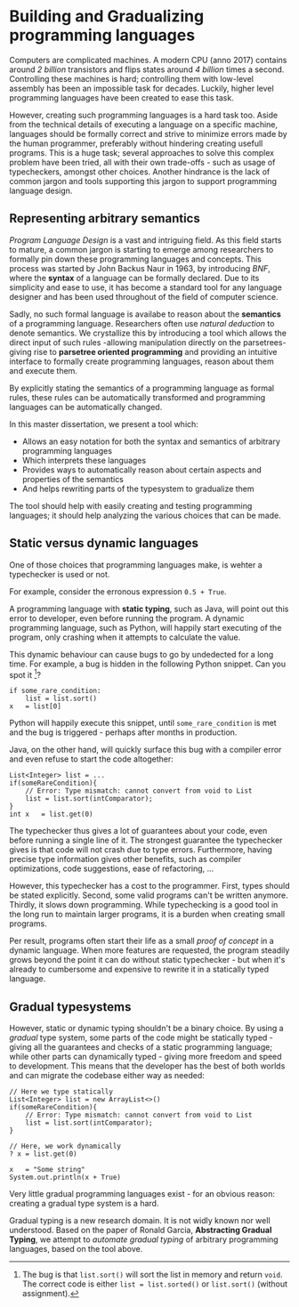 
 Building and Gradualizing programming languages
=================================================


Computers are complicated machines. A modern CPU (anno 2017) contains around _2 billion_ transistors and flips states around _4 billion_ times a second. Controlling these machines is hard; controlling them with low-level assembly has been an impossible task for decades. Luckily, higher level programming languages have been created to ease this task.


However, creating such programming languages is a hard task too. Aside from the technical details of executing a language on a specific machine, languages should be formally correct and strive to minimize errors made by the human programmer, preferably without hindering creating usefull programs. This is a huge task; several approaches to solve this complex problem have been tried, all with their own trade-offs - such as usage of typecheckers, amongst other choices. Another hindrance is the lack of common jargon and tools supporting this jargon to support programming language design. 


 Representing arbitrary semantics
----------------------------------

_Program Language Design_ is a vast and intriguing field. As this field starts to mature, a common jargon is starting to emerge among researchers to formally pin down these programming languages and concepts. This process was started by John Backus Naur in 1963, by introducing _BNF_, where the __syntax__ of a language can be formally declared. Due to its simplicity and ease to use, it has become a standard tool for any language designer and has been used throughout of the field of computer science.

Sadly, no such formal language is availabe to reason about the __semantics__ of a programming language. Researchers often use _natural deduction_ to denote semantics. We crystallize this by introducing a tool which allows the direct input of such rules -allowing manipulation directly on the parsetrees- giving rise to __parsetree oriented programming__ and providing an intuitive interface to formally create programming languages, reason about them and execute them.

By explicitly stating the semantics of a programming language as formal rules, these rules can be automatically transformed and programming languages can be automatically changed. 


In this master dissertation, we present a tool which:

 - Allows an easy notation for both the syntax and semantics of arbitrary programming languages
 - Which interprets these languages
 - Provides ways to automatically reason about certain aspects and properties of the semantics
 - And helps rewriting parts of the typesystem to gradualize them


The tool should help with easily creating and testing programming languages; it should help analyzing the various choices that can be made.


 Static versus dynamic languages
---------------------------------

One of those choices that programming languages make, is wehter a typechecker is used or not. 

For example, consider the erronous expression `0.5 + True`. 

A programming language with __static typing__, such as Java, will point out this error to developer, even before running the program. A dynamic programming language, such as Python, will happily start executing of the program, only crashing when it attempts to calculate the value.

This dynamic behaviour can cause bugs to go by undedected for a long time. For example, a bug is hidden in the following Python snippet. Can you spot it [^pythonBug]?


	if some_rare_condition:
		list = list.sort()
	x	= list[0]


[^pythonBug]: The bug is that `list.sort()` will sort the list in memory and return `void`. The correct code is either `list = list.sorted()` or `list.sort()` (without assignment).

Python will happily execute this snippet, until `some_rare_condition` is met and the bug is triggered - perhaps after months in production.

Java, on the other hand, will quickly surface this bug with a compiler error and even refuse to start the code altogether:


	List<Integer> list = ...
	if(someRareCondition){
		// Error: Type mismatch: cannot convert from void to List
		list = list.sort(intComparator);
	}
	int x	= list.get(0)


The typechecker thus gives a lot of guarantees about your code, even before running a single line of it. The strongest guarantee the typechecker gives is that code will not crash due to type errors. Furthermore, having precise type information gives other benefits, such as compiler optimizations, code suggestions, ease of refactoring, ...

However, this typechecker has a cost to the programmer. First, types should be stated explicitly. Second, some valid programs can't be written anymore. Thirdly, it slows down programming. While typechecking is a good tool in the long run to maintain larger programs, it is a burden when creating small programs.

Per result, programs often start their life as a small _proof of concept_ in a dynamic language. When more features are requested, the program steadily grows beyond the point it can do without static typechecker - but when it's already to cumbersome and expensive to rewrite it in a statically typed language.

 Gradual typesystems
----------------------


However, static or dynamic typing shouldn't be a binary choice. By using a _gradual_ type system, some parts of the code might be statically typed - giving all the guarantees and checks of a static programming language; while other parts can dynamically typed - giving more freedom and speed to development.
This means that the developer has the best of both worlds and can migrate the codebase either way as needed:

	
	// Here we type statically
	List<Integer> list = new ArrayList<>()
	if(someRareCondition){
		// Error: Type mismatch: cannot convert from void to List
		list = list.sort(intComparator);
	}

	// Here, we work dynamically
	? x	= list.get(0)
	
	x	= "Some string"
	System.out.println(x + True)
	

Very little gradual programming languages exist - for an obvious reason: creating a gradual type system is a hard.

Gradual typing is a new research domain. It is not widly known nor well understood. Based on the paper of Ronald Garcia, __Abstracting Gradual Typing__, we attempt to _automate gradual typing_ of arbitrary programming languages, based on the tool above.




